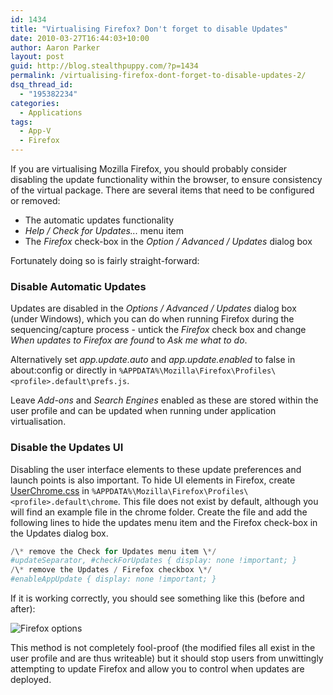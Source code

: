 ```yaml
---
id: 1434
title: "Virtualising Firefox? Don't forget to disable Updates"
date: 2010-03-27T16:44:03+10:00
author: Aaron Parker
layout: post
guid: http://blog.stealthpuppy.com/?p=1434
permalink: /virtualising-firefox-dont-forget-to-disable-updates-2/
dsq_thread_id:
  - "195382234"
categories:
  - Applications
tags:
  - App-V
  - Firefox
---
```

If you are virtualising Mozilla Firefox, you should probably consider disabling the update functionality within the browser, to ensure consistency of the virtual package. There are several items that need to be configured or removed:

  * The automatic updates functionality
  * _Help / Check for Updates..._ menu item
  * The _Firefox_ check-box in the _Option / Advanced / Updates_ dialog box

Fortunately doing so is fairly straight-forward:

### Disable Automatic Updates

Updates are disabled in the _Options / Advanced / Updates_ dialog box (under Windows), which you can do when running Firefox during the sequencing/capture process - untick the _Firefox_ check box and change _When updates to Firefox are found_ to _Ask me what to do_.

Alternatively set _app.update.auto_ and _app.update.enabled_ to false in about:config or directly in `%APPDATA%\Mozilla\Firefox\Profiles\<profile>.default\prefs.js`.

Leave _Add-ons_ and _Search Engines_ enabled as these are stored within the user profile and can be updated when running under application virtualisation.

### Disable the Updates UI

Disabling the user interface elements to these update preferences and launch points is also important. To hide UI elements in Firefox, create [UserChrome.css](http://www.mozilla.org/unix/customizing.html) in `%APPDATA%\Mozilla\Firefox\Profiles\<profile>.default\chrome`. This file does not exist by default, although you will find an example file in the chrome folder. Create the file and add the following lines to hide the updates menu item and the Firefox check-box in the Updates dialog box.

```powershell
/\* remove the Check for Updates menu item \*/  
#updateSeparator, #checkForUpdates { display: none !important; }  
/\* remove the Updates / Firefox checkbox \*/  
#enableAppUpdate { display: none !important; }
```

If it is working correctly, you should see something like this (before and after):

![Firefox options]({{site.baseurl}}/media/2010/03/FirefoxOptions.png)

This method is not completely fool-proof (the modified files all exist in the user profile and are thus writeable) but it should stop users from unwittingly attempting to update Firefox and allow you to control when updates are deployed.
